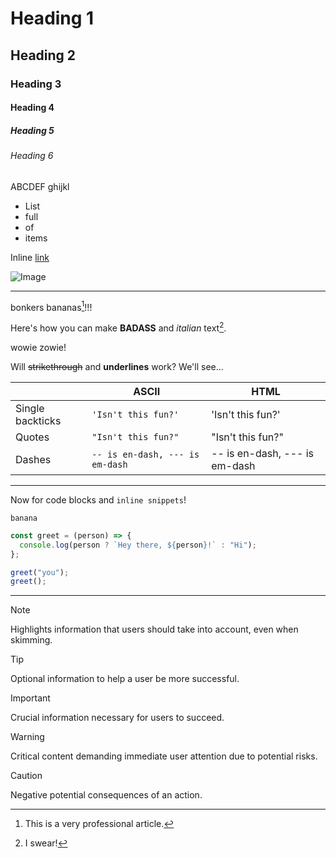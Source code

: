 [^1]: This is a very professional article.
[^2]: I swear!

# Heading 1

## Heading 2

### Heading 3

#### Heading 4

##### Heading 5

###### Heading 6

ABCDEF
ghijkl

- List
- full
- of
- items

Inline [link](https://example.com)

![Image](https://picsum.photos/640/360)

---

bonkers bananas[^1]!!!

Here's how you can make **BADASS** and _italian_ text[^2].

wowie zowie!

Will ~~strikethrough~~ and **underlines** work? We'll see...

|                  | ASCII                           | HTML                          |
| ---------------- | ------------------------------- | ----------------------------- |
| Single backticks | `'Isn't this fun?'`             | 'Isn't this fun?'             |
| Quotes           | `"Isn't this fun?"`             | "Isn't this fun?"             |
| Dashes           | `-- is en-dash, --- is em-dash` | -- is en-dash, --- is em-dash |

---

Now for code blocks and `inline snippets`!

```
banana
```

```js
const greet = (person) => {
  console.log(person ? `Hey there, ${person}!` : "Hi");
};

greet("you");
greet();
```

---

> [!NOTE]
> Highlights information that users should take into account, even when skimming.

> [!TIP]
> Optional information to help a user be more successful.

> [!IMPORTANT]
> Crucial information necessary for users to succeed.

> [!WARNING]
> Critical content demanding immediate user attention due to potential risks.

> [!CAUTION]
> Negative potential consequences of an action.
